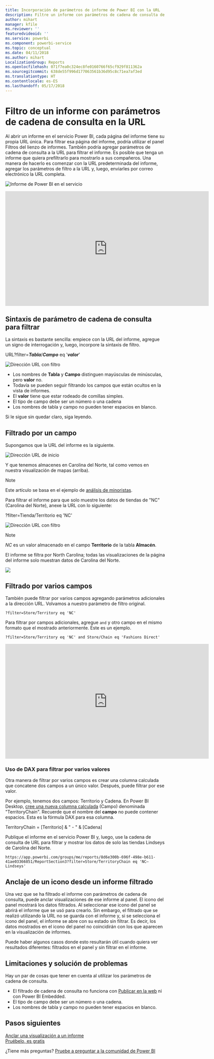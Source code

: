 ```yaml
---
title: Incorporación de parámetros de informe de Power BI con la URL
description: Filtre un informe con parámetros de cadena de consulta de URL, con la posibilidad incluso de filtrar más de un campo.
author: mihart
manager: kfile
ms.reviewer: ''
featuredvideoid: ''
ms.service: powerbi
ms.component: powerbi-service
ms.topic: conceptual
ms.date: 04/11/2018
ms.author: mihart
LocalizationGroup: Reports
ms.openlocfilehash: 071f7ea0c324ec8fe0160766f65cf929f811362a
ms.sourcegitcommit: 638de55f996d177063561b36d95c8c71ea7af3ed
ms.translationtype: HT
ms.contentlocale: es-ES
ms.lasthandoff: 05/17/2018
---
```

# <a name="filter-a-report-using-query-string-parameters-in-the-url"></a>Filtro de un informe con parámetros de cadena de consulta en la URL
Al abrir un informe en el servicio Power BI, cada página del informe tiene su propia URL única. Para filtrar esa página del informe, podría utilizar el panel Filtros del lienzo de informes.  También podría agregar parámetros de cadena de consulta a la URL para filtrar el informe. Es posible que tenga un informe que quiera prefiltrarlo para mostrarlo a sus compañeros. Una manera de hacerlo es comenzar con la URL predeterminada del informe, agregar los parámetros de filtro a la URL y, luego, enviarles por correo electrónico la URL completa.

![Informe de Power BI en el servicio](media/service-url-filters/power-bi-report2.png)

<iframe width="640" height="360" src="https://www.youtube.com/embed/WQFtN8nvM4A?list=PLv2BtOtLblH3YE_Ycas5B1GtcoFfJXavO&amp;showinfo=0" frameborder="0" allowfullscreen></iframe>

## <a name="query-string-parameter-syntax-for-filtering"></a>Sintaxis de parámetro de cadena de consulta para filtrar
La sintaxis es bastante sencilla: empiece con la URL del informe, agregue un signo de interrogación y, luego, incorpore la sintaxis de filtro.

URL?filter=***Tabla***/***Campo*** eq '***valor***'

![Dirección URL con filtro](media/service-url-filters/power-bi-filter-urls7b.png)

* Los nombres de **Tabla** y **Campo** distinguen mayúsculas de minúsculas, pero **valor** no.
* Todavía se pueden seguir filtrando los campos que están ocultos en la vista de informes.
* El **valor** tiene que estar rodeado de comillas simples.
* El tipo de campo debe ser un número o una cadena
* Los nombres de tabla y campo no pueden tener espacios en blanco.

Si le sigue sin quedar claro, siga leyendo.  

## <a name="filter-on-a-field"></a>Filtrado por un campo
Supongamos que la URL del informe es la siguiente.

![Dirección URL de inicio](media/service-url-filters/power-bi-filter-urls6.png)

Y que tenemos almacenes en Carolina del Norte, tal como vemos en nuestra visualización de mapas (arriba).

>[!NOTE]
>Este artículo se basa en el ejemplo de [análisis de minoristas](sample-datasets.md).
> 

Para filtrar el informe para que solo muestre los datos de tiendas de "NC" (Carolina del Norte), anexe la URL con lo siguiente:

?filter=Tienda/Territorio eq 'NC'

![Dirección URL con filtro](media/service-url-filters/power-bi-filter-urls7.png)

>[!NOTE]
>*NC* es un valor almacenado en el campo **Territorio** de la tabla **Almacén**.
> 
> 

El informe se filtra por North Carolina; todas las visualizaciones de la página del informe solo muestran datos de Carolina del Norte.

![](media/service-url-filters/power-bi-report4.png)

## <a name="filter-on-multiple-fields"></a>Filtrado por varios campos
También puede filtrar por varios campos agregando parámetros adicionales a la dirección URL. Volvamos a nuestro parámetro de filtro original.

```
?filter=Store/Territory eq 'NC'
```

Para filtrar por campos adicionales, agregue `and` y otro campo en el mismo formato que el mostrado anteriormente. Este es un ejemplo.

```
?filter=Store/Territory eq 'NC' and Store/Chain eq 'Fashions Direct'
```

<iframe width="640" height="360" src="https://www.youtube.com/embed/0sDGKxOaC8w?showinfo=0" frameborder="0" allowfullscreen></iframe>


### <a name="using-dax-to-filter-on-multiple-values"></a>Uso de DAX para filtrar por varios valores
Otra manera de filtrar por varios campos es crear una columna calculada que concatene dos campos a un único valor. Después, puede filtrar por ese valor.

Por ejemplo, tenemos dos campos: Territorio y Cadena. En Power BI Desktop, [cree una nueva columna calculada](desktop-tutorial-create-calculated-columns.md) (Campo) denominada "TerritoryChain". Recuerde que el nombre del **campo** no puede contener espacios. Esta es la fórmula DAX para esa columna.

TerritoryChain = [Territorio] & " - " & [Cadena]

Publique el informe en el servicio Power BI y, luego, use la cadena de consulta de URL para filtrar y mostrar los datos de solo las tiendas Lindseys de Carolina del Norte.

    https://app.powerbi.com/groups/me/reports/8d6e300b-696f-498e-b611-41ae03366851/ReportSection3?filter=Store/TerritoryChain eq 'NC–Lindseys'

## <a name="pin-a-tile-from-a-filtered-report"></a>Anclaje de un icono desde un informe filtrado
Una vez que se ha filtrado el informe con parámetros de cadena de consulta, puede anclar visualizaciones de ese informe al panel. El icono del panel mostrará los datos filtrados. Al seleccionar ese icono del panel se abrirá el informe que se usó para crearlo.  Sin embargo, el filtrado que se realizó utilizando la URL no se guarda con el informe y, si se selecciona el icono del panel, el informe se abre con su estado sin filtrar.  Es decir, los datos mostrados en el icono del panel no coincidirán con los que aparecen en la visualización de informes.

Puede haber algunos casos donde esto resultarán útil cuando quiera ver resultados diferentes: filtrados en el panel y sin filtrar en el informe.

## <a name="limitations-and-troubleshooting"></a>Limitaciones y solución de problemas
Hay un par de cosas que tener en cuenta al utilizar los parámetros de cadena de consulta.

* El filtrado de cadena de consulta no funciona con [Publicar en la web](service-publish-to-web.md) ni con Power BI Embedded.   
* El tipo de campo debe ser un número o una cadena.
* Los nombres de tabla y campo no pueden tener espacios en blanco.

## <a name="next-steps"></a>Pasos siguientes
[Anclar una visualización a un informe](service-dashboard-pin-tile-from-report.md)  
[Pruébelo, es gratis](https://powerbi.com/)

¿Tiene más preguntas? [Pruebe a preguntar a la comunidad de Power BI](http://community.powerbi.com/)

